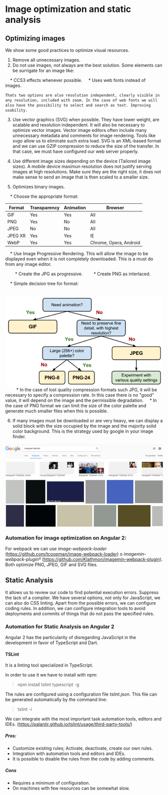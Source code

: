 # Image optimization and static analysis

## Optimizing images

We show some good practices to optimize visual resources.

1. Remove all unnecessary images.
2. Do not use images, not always are the best solution. Some elements can be surrigate for an image like:

    * CCS3 effects whenever possible.
    * Uses web fonts instead of images.

    Thats two options are also resolution independent, clearly visible in any resolution, included with zoom. In the case of web fonts we will also have the possibility to select and search as text. Improving usability.

3. Use vector graphics (SVG) when possible. They have lower weight, are scalable and resolution independent.
    It will also be necessary to optimize vector images. Vector image editors often include many unnecessary metadata and comments for image rendering. Tools like *svgo* allow us to eliminate such extra load.
    SVG is an XML-based format and we can use GZIP compression to reduce the size of the transfer. In that case, we must have configured our web server properly.

4. Use different image sizes depending on the device (Tailored image sizes). A mobile device maximun resolution does not justify serving images at high resolutions. Make sure they are the right size, it does not make sense to send an image that is then scaled to a smaller size.

5. Optimizes binary images.

    * Choose the appropriate format:

| Format | Transparency | Animation | Browser
| --- | --- | --- | ---
| GIF | Yes | Yes | All
| PNG | Yes | No | All
| JPEG | No | No | All
| JPEG XR | Yes | Yes | IE
| WebP | Yes | Yes | Chrome, Opera, Android

    * Use Image Progressive Rendering. This will allow the image to be displayed even when it is not completely downloaded. This is a must do from any image editor.

        * Create the JPG as progressive.
        * Create PNG as interlaced.

    * Simple decision tree for format:

    ![alt text](./resources/format-tree.png "Graphic format decision tree")
    
    * In the case of lost quality compression formats such JPG, it will be necessary to specify a compression rate. In this case there is no "good" value, it will depend on the image and the permissible degradation.
    * In the case of PNG format we can limit the size of the color palette and generate much smaller files when this is possible.

6. If many images must be downloaded or are very heavy, we can display a solid block with the size occupied by the image and the majority solid color background. This is the strategy used by google in your image finder.

![alt text](./resources/google-search.jpg "Google example")

### Automation for image optimization on Angular 2:

For webpack we can use *image-webpack-loader* (https://github.com/tcoopman/image-webpack-loader) o *imagemin-webpack-pluginº* (https://github.com/Klathmon/imagemin-webpack-plugin). Both optimize PNG, JPEG, GIF and SVG files.

## Static Analysis

It allows us to review our code to find potential execution errors. Suppress the lack of a compiler. We have several options, not only for JavaScript, we can also do CSS linting. Apart from the possible errors, we can configure coding rules. In addition, we can configure integration tools to avoid deployments and commits of things that do not pass the specified rules.

### Automation for Static Analysis on Angular 2

Angular 2 has the particularity of disregarding JavaScript in the development in favor of TypeScript and Dart.

#### TSLint

It is a linting tool specialized in TypeScript.

In order to use it we have to install with npm:

> npm install tslint typescript -g

The rules are configured using a configuration file *tslint.json*. This file can be generated automatically by the command line:

> tslint -i

We can integrate with the most important task automation tools, editors and IDEs. (https://palantir.github.io/tslint/usage/third-party-tools/)

##### Pros:

* Customize existing rules; Activate, deactivate, create our own rules.
* Integration with automation tools and editors and IDEs.
* It is possible to disable the rules from the code by adding comments.

##### Cons

* Requires a minimum of configuration.
* On machines with few resources can be somewhat slow.